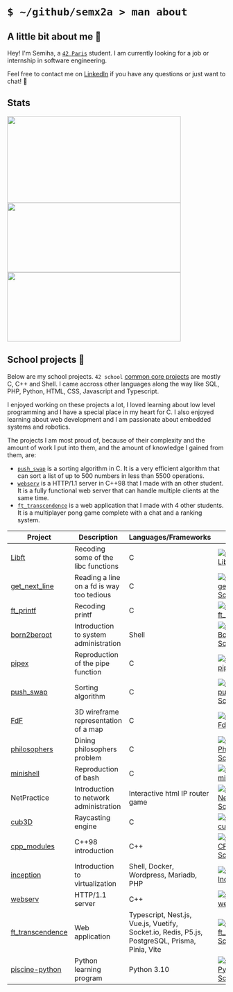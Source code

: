 # `$ ~/github/semx2a > man about`

## A little bit about me 🔮

Hey! I'm Semiha, a [`42 Paris`](https://42.fr/) student. I am currently looking for a job or internship in software engineering.

Feel free to contact me on [LinkedIn](https://www.linkedin.com/in/semiha-beyazkilic/) if you have any questions or just want to chat! 💜

## Stats

<a href="https://badge.nimon.fr/api/v2/cm332wq3z4231201pfp8b7mo7c/stats?cursusId=21&coalitionId=48">
	<img align="center" height="200" width="400" src="https://badge.nimon.fr/api/v2/cm332wq3z4231201pfp8b7mo7c/stats?cursusId=21&coalitionId=48"/>
</a>
<a href="https://github-readme-stats-semx2a.vercel.app/api/top-langs/?username=semx2a&layout=compact&theme=dracula">
	<img align="center" height="160" width="400" src="https://github-readme-stats-semx2a.vercel.app/api/top-langs/?username=semx2a&layout=compact&theme=dracula"/>
</a>
<a href="https://github-readme-stats-semx2a.vercel.app/api?username=semx2a&show_icons=true&theme=dracula">
	<img align="center" height="160" width="400" src="https://github-readme-stats-semx2a.vercel.app/api?username=semx2a&show_icons=true&theme=dracula"/>
</a>



## School projects 🎒

Below are my school projects. `42 school` [common core projects]((https://42.fr/en/the-program/innovative-learning/)) are mostly C, C++ and Shell. I came accross other languages along the way like SQL, PHP, Python, HTML, CSS, Javascript and Typescript.

I enjoyed working on these projects a lot, I loved learning about low level programming and I have a special place in my heart for C. I also enjoyed learning about web development and I am passionate about embedded systems and robotics.

The projects I am most proud of, because of their complexity and the amount of work I put into them, and the amount of knowledge I gained from them, are:

- [`push_swap`](https://github.com/semx2a/push_swap) is a sorting algorithm in C. It is a very efficient algorithm that can sort a list of up to 500 numbers in less than 5500 operations.
- [`webserv`](https://github.com/semx2a/webserv) is a HTTP/1.1 server in C++98 that I made with an other student. It is a fully functional web server that can handle multiple clients at the same time.
- [`ft_transcendence`](https://github.com/semx2a/ft_transcendence) is a web application that I made with 4 other students. It is a multiplayer pong game complete with a chat and a ranking system.

| Project | Description | Languages/Frameworks | Grade |
| --- | --- | --- | --- |
| [Libft](https://github.com/semx2a/Libft) | Recoding some of the libc functions | C | [![seozcan's 42 Libft Score](https://badge.nimon.fr/api/v2/cm332wq3z4231201pfp8b7mo7c/project/2415886)](https://github.com/Nimon77/badge42) |
| [get_next_line](https://github.com/semx2a/get_next_line) | Reading a line on a fd is way too tedious | C | [![seozcan's 42 get_next_line Score](https://badge.nimon.fr/api/v2/cm332wq3z4231201pfp8b7mo7c/project/2426593)](https://github.com/Nimon77/badge42) |
| [ft_printf](https://github.com/semx2a/ft_printf) | Recoding printf | C | [![seozcan's 42 ft_printf Score](https://badge.nimon.fr/api/v2/cm332wq3z4231201pfp8b7mo7c/project/2429545)](https://github.com/Nimon77/badge42) |
| [born2beroot](https://github.com/semx2a/born2beroot) | Introduction to system administration | Shell | [![seozcan's 42 Born2beroot Score](https://badge.nimon.fr/api/v2/cm332wq3z4231201pfp8b7mo7c/project/2441293)](https://github.com/Nimon77/badge42) |
| [pipex](https://github.com/semx2a/pipex) | Reproduction of the pipe function | C | [![seozcan's 42 pipex Score](https://badge.nimon.fr/api/v2/cm332wq3z4231201pfp8b7mo7c/project/2461973)](https://github.com/Nimon77/badge42) |
| [push_swap](https://github.com/semx2a/push_swap) | Sorting algorithm | C | [![seozcan's 42 push_swap Score](https://badge.nimon.fr/api/v2/cm332wq3z4231201pfp8b7mo7c/project/2457272)](https://github.com/Nimon77/badge42) |
| [FdF](https://github.com/semx2a/FdF) | 3D wireframe representation of a map | C |[![seozcan's 42 FdF Score](https://badge.nimon.fr/api/v2/cm332wq3z4231201pfp8b7mo7c/project/2582953)](https://github.com/Nimon77/badge42) |
| [philosophers](https://github.com/semx2a/philosophers) | Dining philosophers problem | C | [![seozcan's 42 Philosophers Score](https://badge.nimon.fr/api/v2/cm332wq3z4231201pfp8b7mo7c/project/2708912)](https://github.com/Nimon77/badge42) |
| [minishell](https://github.com/semx2a/minishell) | Reproduction of bash | C | [![seozcan's 42 minishell Score](https://badge.nimon.fr/api/v2/cm332wq3z4231201pfp8b7mo7c/project/2825895)](https://github.com/Nimon77/badge42) |
| NetPractice | Introduction to network administration | Interactive html IP router game | [![seozcan's 42 NetPractice Score](https://badge.nimon.fr/api/v2/cm332wq3z4231201pfp8b7mo7c/project/2919468)](https://github.com/Nimon77/badge42) |
| [cub3D](https://github.com/semx2a/cub3D) | Raycasting engine | C | [![seozcan's 42 cub3d Score](https://badge.nimon.fr/api/v2/cm332wq3z4231201pfp8b7mo7c/project/2933800)](https://github.com/Nimon77/badge42) |
| [cpp_modules](https://github.com/semx2a/cpp_modules) | C++98 introduction | C++ | [![seozcan's 42 CPP Module 09 Score](https://badge.nimon.fr/api/v2/cm332wq3z4231201pfp8b7mo7c/project/3300145)](https://github.com/Nimon77/badge42) |
| [inception](https://github.com/semx2a/inception) | Introduction to virtualization | Shell, Docker, Wordpress, Mariadb, PHP | [![seozcan's 42 Inception Score](https://badge.nimon.fr/api/v2/cm332wq3z4231201pfp8b7mo7c/project/3083591)](https://github.com/Nimon77/badge42) |
| [webserv](https://github.com/semx2a/webserv) | HTTP/1.1 server | C++ | [![seozcan's 42 webserv Score](https://badge.nimon.fr/api/v2/cm332wq3z4231201pfp8b7mo7c/project/3144407)](https://github.com/Nimon77/badge42) |
| [ft_transcendence](https://github.com/semx2a/ft_transcendence) | Web application | Typescript, Nest.js, Vue.js, Vuetify, Socket.io, Redis, P5.js, PostgreSQL, Prisma, Pinia, Vite | [![seozcan's 42 ft_transcendence Score](https://badge.nimon.fr/api/v2/cm332wq3z4231201pfp8b7mo7c/project/3369711)](https://github.com/Nimon77/badge42) |
| [piscine-python](https://github.com/semx2a/piscine-python) | Python learning program | Python 3.10 | [![seozcan's 42 Python for Data Science Score](https://badge.nimon.fr/api/v2/cm332wq3z4231201pfp8b7mo7c/project/3487980)](https://github.com/Nimon77/badge42) |
